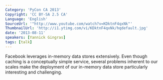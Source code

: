 ```yaml
---
Category: 'PyCon CA 2013'
Copyright: 'CC BY-SA 2.5 CA'
Language: 'English'
SourceUrl: '"http://www.youtube.com/watch?v=KDktnF4qxNk"'
ThumbnailUrl: 'http://i1.ytimg.com/vi/KDktnF4qxNk/hqdefault.jpg'
date: '2013-08-11'
speakers: [Yannick Gingras]
tags: [talk]
---
```

Facebook leverages in-memory data stores extensively.  Even though caching is a conceptually simple service, several problems inherent to our scales make the deployment of our in-memory data store particularly interesting and challenging.

